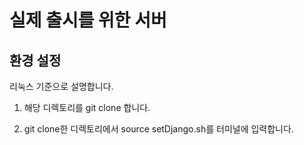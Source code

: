 # 실제 출시를 위한 서버
## 환경 설정
리눅스 기준으로 설명합니다.



1. 해당 디렉토리를 git clone 합니다.



2. git clone한 디렉토리에서 source setDjango.sh를 터미널에 입력합니다.